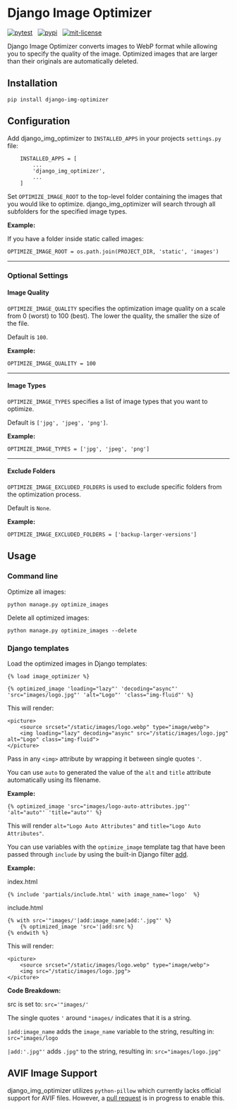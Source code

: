 # Django Image Optimizer

[![pytest](https://github.com/peterstavrou/django-img-optimizer/actions/workflows/build.yml/badge.svg)](https://github.com/peterstavrou/django-img-optimizer/actions) &nbsp; [![pypi](https://img.shields.io/badge/dynamic/toml?url=https://raw.githubusercontent.com/peterstavrou/django-img-optimizer/main/pyproject.toml&prefix=v&query=project.version&label=pypi&color=blue)](https://pypi.org/project/django-img-optimizer/1.3/)  &nbsp; [![mit-license](https://img.shields.io/badge/license-MIT-9d9d9d)](https://github.com/peterstavrou/django-img-optimizer/blob/main/LICENSE)

Django Image Optimizer converts images to WebP format while allowing you to specify the quality of the image. Optimized images that are larger than their originals are automatically deleted.

## Installation
    pip install django-img-optimizer

## Configuration

Add django_img_optimizer to `INSTALLED_APPS` in your projects `settings.py` file:

```
    INSTALLED_APPS = [
        ...
        'django_img_optimizer',
        ...
    ]
```

Set `OPTIMIZE_IMAGE_ROOT` to the top-level folder containing the images that you would like to optimize. django_img_optimizer will search through all subfolders for the specified image types.

**Example:**

If you have a folder inside static called images:

    OPTIMIZE_IMAGE_ROOT = os.path.join(PROJECT_DIR, 'static', 'images')

---
### Optional Settings

#### Image Quality

`OPTIMIZE_IMAGE_QUALITY` specifies the optimization image quality on a scale from 0 (worst) to 100 (best). The lower the quality, the smaller the size of the file.

Default is `100`.

**Example:**

    OPTIMIZE_IMAGE_QUALITY = 100

---

#### Image Types

`OPTIMIZE_IMAGE_TYPES` specifies a list of image types that you want to optimize.

Default is  `['jpg', 'jpeg', 'png']`.

**Example:**

    OPTIMIZE_IMAGE_TYPES = ['jpg', 'jpeg', 'png']

---

#### Exclude Folders

`OPTIMIZE_IMAGE_EXCLUDED_FOLDERS` is used to exclude specific folders from the optimization process.

Default is `None`.

**Example:**

    OPTIMIZE_IMAGE_EXCLUDED_FOLDERS = ['backup-larger-versions']


## Usage

###  Command line

Optimize all images:

    python manage.py optimize_images

Delete all optimized images:

    python manage.py optimize_images --delete

###  Django templates

Load the optimized images in Django templates:

    {% load image_optimizer %}

    {% optimized_image 'loading="lazy"' 'decoding="async"' 'src="images/logo.jpg"' 'alt="Logo"' 'class="img-fluid"' %}

This will render:

    <picture>
        <source srcset="/static/images/logo.webp" type="image/webp">
        <img loading="lazy" decoding="async" src="/static/images/logo.jpg" alt="Logo" class="img-fluid">
    </picture>

Pass in any `<img>` attribute by wrapping it between  single quotes `'`.

You can use `auto` to generated the value of the `alt` and `title` attribute automatically using its filename.

**Example:**

    {% optimized_image 'src="images/logo-auto-attributes.jpg"' 'alt="auto"' 'title="auto"' %}

This will render `alt="Logo Auto Attributes"` and `title="Logo Auto Attributes"`.

You can use variables with the `optimize_image` template tag that have been passed through `include` by using the built-in Django filter <a href="https://docs.djangoproject.com/en/5.0/ref/templates/builtins/#add" target="_blank">add</a>.

**Example:**

index.html

    {% include 'partials/include.html' with image_name='logo'  %}

include.html

    {% with src='"images/'|add:image_name|add:'.jpg"' %}
        {% optimized_image 'src='|add:src %}
    {% endwith %}

This will render:

    <picture>
        <source srcset="/static/images/logo.webp" type="image/webp">
        <img src="/static/images/logo.jpg">
    </picture>

**Code Breakdown:**

src is set to: `src='"images/'`

The single quotes `'` around `"images/` indicates that it is a string.

`|add:image_name`  adds the `image_name` variable to the string, resulting in: `src="images/logo`

`|add:'.jpg"'` adds `.jpg"` to the string, resulting in: `src="images/logo.jpg"`

## AVIF Image Support

django_img_optimizer utilizes `python-pillow` which currently lacks official support for AVIF files.
However, a <a href="https://github.com/python-pillow/Pillow/pull/5201" target="_blank">pull request</a>
 is in progress to enable this.
